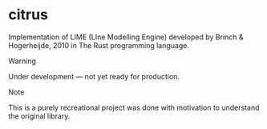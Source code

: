 # citrus

Implementation of LIME (LIne Modelling Engine) developed by Brinch &amp; Hogerheijde, 2010 in The Rust programming language.

> [!WARNING]
> Under development &mdash; not yet ready for production.

> [!NOTE]  
> This is a purely recreational project was done with motivation to understand the original library.
